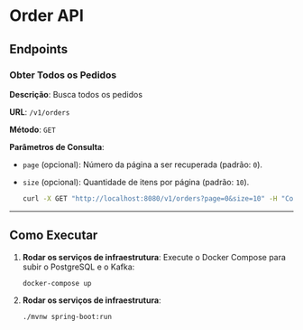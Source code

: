 # Order API

## Endpoints

### Obter Todos os Pedidos

**Descrição**: Busca todos os pedidos

**URL**: `/v1/orders`

**Método**: `GET`

**Parâmetros de Consulta**:
- `page` (opcional): Número da página a ser recuperada (padrão: `0`).
- `size` (opcional): Quantidade de itens por página (padrão: `10`).

   ```bash
   curl -X GET "http://localhost:8080/v1/orders?page=0&size=10" -H "Content-Type: application/json"
    ```
---

## Como Executar

1. **Rodar os serviços de infraestrutura**:
   Execute o Docker Compose para subir o PostgreSQL e o Kafka:
   ```bash
   docker-compose up
    ```

2. **Rodar os serviços de infraestrutura**:

   ```bash
   ./mvnw spring-boot:run
    ```



